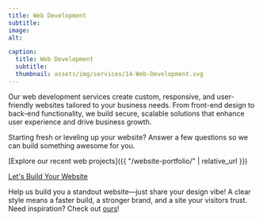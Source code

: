```yaml
---
title: Web Development
subtitle: 
image: 
alt: 

caption:
  title: Web Development
  subtitle: 
  thumbnail: assets/img/services/14-Web-Development.svg
---
```

Our web development services create custom, responsive, and user-friendly websites tailored to your business needs. From front-end design to back-end functionality, we build secure, scalable solutions that enhance user experience and drive business growth.

Starting fresh or leveling up your website?
Answer a few questions so we can build something awesome for you.

[Explore our recent web projects]({{ "/website-portfolio/" | relative_url }})

<a href="{{ site.baseurl }}/forms/website-development/" class="btn btn-primary btn-lg">
  Let's Build Your Website
</a>

Help us build you a standout website—just share your design vibe! A clear style means a faster build, a stronger brand, and a site your visitors trust. Need inspiration? Check out <a href="https://www.notion.so/mastiffsystems/Mastiff-Design-Language-873a9e9903fd47bda217a80ba42adc59?source=copy_link" target="_blank">ours</a>!

